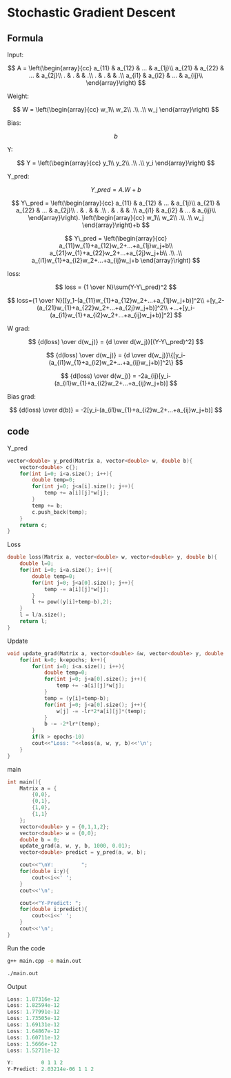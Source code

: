 # Stochastic Gradient Descent
## Formula
Input:

$$
A = \left(\begin{array}{cc}
a_{11} & a_{12} & ... & a_{1j}\\
a_{21} & a_{22} & ... & a_{2j}\\
. & . & & .\\
. & . & & .\\
a_{i1} & a_{i2} & ... & a_{ij}\\
\end{array}\right)
$$

Weight:

$$
W = \left(\begin{array}{cc}
w_1\\
w_2\\
.\\
.\\
w_j
\end{array}\right)
$$

Bias: 

$$b$$

Y:

$$
Y = \left(\begin{array}{cc}
y_1\\
y_2\\
.\\
.\\
y_i
\end{array}\right)
$$

Y_pred:

$$
Y\_pred = A.W+b
$$

$$
Y\_pred = \left(\begin{array}{cc}
a_{11} & a_{12} & ... & a_{1j}\\
a_{21} & a_{22} & ... & a_{2j}\\
. & . & & .\\
. & . & & .\\
a_{i1} & a_{i2} & ... & a_{ij}\\
\end{array}\right).
\left(\begin{array}{cc}
w_1\\
w_2\\
.\\
.\\
w_j
\end{array}\right)+b
$$

$$
Y\_pred = \left(\begin{array}{cc}
a_{11}w_{1}+a_{12}w_2+...+a_{1j}w_j+b\\
a_{21}w_{1}+a_{22}w_2+...+a_{2j}w_j+b\\
.\\
.\\
a_{i1}w_{1}+a_{i2}w_2+...+a_{ij}w_j+b
\end{array}\right)
$$

loss:

$$
loss = {1 \over N}\sum(Y-Y\_pred)^2
$$

$$
loss={1 \over N}[[y_1-(a_{11}w_{1}+a_{12}w_2+...+a_{1j}w_j+b)]^2\\
+[y_2-(a_{21}w_{1}+a_{22}w_2+...+a_{2j}w_j+b)]^2\\
+...+[y_i-(a_{i1}w_{1}+a_{i2}w_2+...+a_{ij}w_j+b)]^2]
$$

W grad:

$$
{d(loss) \over d(w_j)} = {d \over d(w_j)}[(Y-Y\_pred)^2]
$$

$$
{d(loss) \over d(w_j)} = {d \over d(w_j)}\{[y_i-(a_{i1}w_{1}+a_{i2}w_2+...+a_{ij}w_j+b)]^2\}
$$

$$
{d(loss) \over d(w_j)} = -2a_{ij}[y_i-(a_{i1}w_{1}+a_{i2}w_2+...+a_{ij}w_j+b)]
$$

Bias grad:

$$
{d(loss) \over d(b)} = -2[y_i-(a_{i1}w_{1}+a_{i2}w_2+...+a_{ij}w_j+b)]
$$

## code
Y_pred
```c++
vector<double> y_pred(Matrix a, vector<double> w, double b){
    vector<double> c{};
    for(int i=0; i<a.size(); i++){
        double temp=0;
        for(int j=0; j<a[i].size(); j++){
            temp += a[i][j]*w[j];
        }
        temp += b;
        c.push_back(temp);
    }
    return c;
}
```
Loss
```c++
double loss(Matrix a, vector<double> w, vector<double> y, double b){
    double l=0;
    for(int i=0; i<a.size(); i++){
        double temp=0;
        for(int j=0; j<a[0].size(); j++){
            temp -= a[i][j]*w[j];
        }
        l += pow((y[i]+temp-b),2);
    }
    l = l/a.size();
    return l;
}
```
Update
```c++
void update_grad(Matrix a, vector<double> &w, vector<double> y, double &b, int epochs, double lr){
    for(int k=0; k<epochs; k++){
        for(int i=0; i<a.size(); i++){
            double temp=0;
            for(int j=0; j<a[0].size(); j++){
                temp += -a[i][j]*w[j];
            }
            temp = (y[i]+temp-b);
            for(int j=0; j<a[0].size(); j++){
                w[j] -= -lr*2*a[i][j]*(temp);
            }
            b -= -2*lr*(temp);
        }
        if(k > epochs-10)
        cout<<"Loss: "<<loss(a, w, y, b)<<'\n';
    }
}
```
main
```c++
int main(){
    Matrix a = {
        {0,0},
        {0,1},
        {1,0},
        {1,1}
    };
    vector<double> y = {0,1,1,2};
    vector<double> w = {0,0};
    double b = 0;
    update_grad(a, w, y, b, 1000, 0.01);
    vector<double> predict = y_pred(a, w, b);

    cout<<"\nY:         ";
    for(double i:y){
        cout<<i<<' ';
    }
    cout<<'\n';

    cout<<"Y-Predict: ";
    for(double i:predict){
        cout<<i<<' ';
    }
    cout<<'\n';
}
```
Run the code
```bash
g++ main.cpp -o main.out
```
```bash
./main.out
```
Output
```c++
Loss: 1.87316e-12
Loss: 1.82594e-12
Loss: 1.77991e-12
Loss: 1.73505e-12
Loss: 1.69131e-12
Loss: 1.64867e-12
Loss: 1.60711e-12
Loss: 1.5666e-12
Loss: 1.52711e-12

Y:         0 1 1 2 
Y-Predict: 2.03214e-06 1 1 2
```